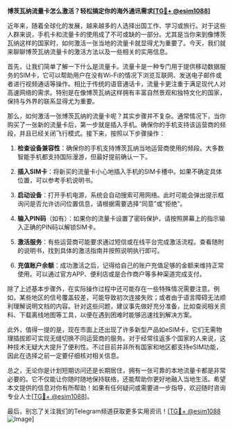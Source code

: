 **博茨瓦纳流量卡怎么激活？轻松搞定你的海外通讯需求[[TG💪+ @esim1088](https://t.me/s/esim1088)]**

近年来，随着全球化的发展，越来越多的人选择出国工作、学习或旅行。对于这些人群来说，手机卡和流量卡的使用成了不可或缺的一部分。尤其是当你来到像博茨瓦纳这样的国家时，如何激活一张当地的流量卡就显得尤为重要了。今天，我们就来聊聊博茨瓦纳流量卡的激活方法以及一些相关的实用信息。

首先，让我们简单了解一下什么是流量卡。流量卡是一种专门用于提供移动数据服务的SIM卡，它可以帮助用户在没有Wi-Fi的情况下浏览互联网、发送电子邮件或者进行视频通话等操作。相比于传统的语音通话卡，流量卡更注重于满足现代人对高速网络的需求。特别是在像博茨瓦纳这样拥有丰富自然景观和独特文化的国家，保持与外界的联系显得尤为重要。

那么，如何激活一张博茨瓦纳的流量卡呢？其实步骤并不复杂。通常情况下，当你购买了一张新的流量卡后，第一步就是插入手机。确保你的手机支持该运营商的频段，并且已经关闭飞行模式。接下来，按照以下步骤操作：

1. **检查设备兼容性**：确保你的手机支持博茨瓦纳当地运营商使用的频段。大多数智能手机都支持国际漫游，但最好提前确认一下。
   
2. **插入SIM卡**：将新买的流量卡小心地插入手机的SIM卡槽中。如果不确定具体位置，可以参考手机说明书。

3. **启动设备**：打开手机电源，系统会自动搜索可用网络。此时可能会弹出提示框询问是否允许访问位置信息，请根据需要选择“同意”或“拒绝”。

4. **输入PIN码**（如有）：如果你的流量卡设置了密码保护，请按照屏幕上的指示输入正确的PIN码以解锁SIM卡。

5. **激活服务**：有些运营商可能要求通过短信或在线平台完成激活流程。查看随附的说明书，找到具体的激活指南并按照说明执行即可。

6. **充值账户余额**：成功激活之后，记得给自己的账户充值足够的金额来维持正常使用。可以通过官方APP、便利店或是合作商户等多种渠道完成支付。

除了上述基本步骤外，在实际操作过程中还可能存在一些特殊情况需要注意。例如，某些地区的信号覆盖较差，可能导致初次连接失败；或者由于语言障碍无法顺利理解说明文档的内容。针对这些问题，建议事先做好充分准备，比如查阅相关资料、下载离线地图等工具，以便在遇到困难时能够迅速找到解决方案。

此外，值得一提的是，现在市面上还出现了许多新型产品如eSIM卡，它们无需物理插拔即可实现无缝切换不同运营商的服务。对于经常往返多个国家的人来说，这种技术无疑大大提升了便利性。不过目前并非所有国家和地区都支持eSIM功能，因此在选择之前一定要仔细核对相关信息。

总之，无论你是计划短期访问还是长期居住，拥有一张可靠的本地流量卡都是非常必要的。它不仅能让你随时随地保持联络，还能帮助你更好地融入当地生活。希望本文提供的信息对你有所帮助！如果有任何疑问或需要进一步指导，欢迎随时咨询专业人士[[TG💪+ @esim1088](https://t.me/s/esim1088)]。

最后，别忘了关注我们的Telegram频道获取更多实用资讯！[[TG💪+ @esim1088](https://t.me/s/esim1088) ![Image](https://i.postimg.cc/4NQfJmqS/Snipaste-2025-05-13-00-14-12.png)]